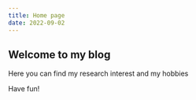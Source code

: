 ```yaml
---
title: Home page
date: 2022-09-02
---
```


Welcome to my blog
---

Here you can find my research interest and my hobbies

Have fun!
